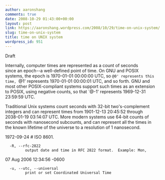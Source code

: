 ```yaml
---
author: aaronshang
comments: true
date: 2008-10-29 01:43:00+00:00
layout: post
link: https://aaronshang.wordpress.com/2008/10/29/time-on-unix-system/
slug: time-on-unix-system
title: time on UNIX system
wordpress_id: 951
---
```


Draft

  Internally, computer times are represented as a count of seconds  
since an epoch--a well-defined point of time.  On GNU and POSIX  
systems, the epoch is 1970-01-01 00:00:00 UTC, so `@0' represents this  
time, `@1' represents 1970-01-01 00:00:01 UTC, and so forth.  GNU and  
most other POSIX-compliant systems support such times as an extension  
to POSIX, using negative counts, so that `@-1' represents 1969-12-31  
23:59:59 UTC.

  Traditional Unix systems count seconds with 32-bit two's-complement  
integers and can represent times from 1901-12-13 20:45:52 through  
2038-01-19 03:14:07 UTC.  More modern systems use 64-bit counts of  
seconds with nanosecond subcounts, and can represent all the times in  
the known lifetime of the universe to a resolution of 1 nanosecond.

1972-09-24     # ISO 8601.

      -R, --rfc-2822  
             output date and time in RFC 2822 format.  Example: Mon,  
07 Aug 2006 12:34:56 -0600

  
      -u, --utc, --universal  
             print or set Coordinated Universal Time

![]()
